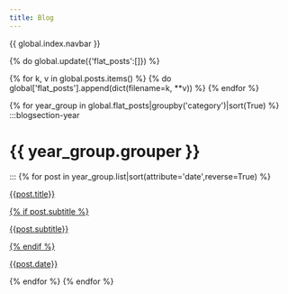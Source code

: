 ```yaml
---
title: Blog
---
```


{{ global.index.navbar }}

{% do global.update({'flat_posts':[]}) %}

{% for k, v in global.posts.items() %}
    {% do global['flat_posts'].append(dict(filename=k, **v)) %}
{% endfor %}

{% for year_group in global.flat_posts|groupby('category')|sort(True) %}
:::blogsection-year
# {{ year_group.grouper }}
:::
{% for post in year_group.list|sort(attribute='date',reverse=True) %}
<a class="blogpost" href="/posts/{{post.filename}}.html">
<p class="blogpost-title">{{post.title}}</p>
{% if post.subtitle %}<p class="blogpost-subtitle">{{post.subtitle}}</p>{% endif %}
<p class="blogpost-metadata">{{post.date}}</p>
</a> 
{% endfor %}
{% endfor %}
